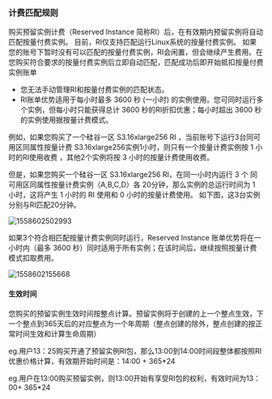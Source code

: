 ### 计费匹配规则

购买预留实例计费（Reserved Instance 简称RI）后，在有效期内预留实例将自动匹配按量付费实例。 目前，RI仅支持匹配运行Linux系统的按量付费实例。 如果您的账号下暂时没有可以匹配的按量付费实例，RI会闲置，但会继续产生费用。在您购买符合要求的按量付费实例后立即自动匹配，匹配成功后即开始抵扣按量付费实例账单 

- 您无法手动管理RI和按量付费实例的匹配状态。
- RI账单优势适用于每小时最多 3600 秒 (一小时) 的实例使用。您可同时运行多个实例，但每小时只能获得总计 3600 秒的RI折扣优惠；每小时超出 3600 秒的实例使用据按量计费模式。 

例如，如果您购买了一个硅谷一区 S3.16xlarge256 RI ，当前账号下运行3台同可用区同属性按量计费 S3.16xlarge256实例1小时，则只有一个按量计费实例按 1 小时的RI使用收费 ，其他2个实例将按 3 小时的按量计费使用收费。 

但是，如果您购买一个硅谷一区 S3.16xlarge256 RI，在同一小时内运行 3 个 同可用区同属性按量计费实例（A,B,C,D）各 20分钟，那么实例的总运行时间为 1 小时，这将产生 1 小时的 RI 使用和 0 小时的按量计费使用。 如下图，这3台实例分别与RI匹配20分钟。

![1558602502993](https://main.qcloudimg.com/raw/a812f74455b8b9d8ebbc84e90e26bc04.png)

如果3个符合相匹配按量计费实例同时运行，Reserved Instance 账单优势将在一小时内（最多 3600 秒）同时适用于所有实例；在该时间后，继续按照按量计费模式扣取费用。

![1558602155668](https://main.qcloudimg.com/raw/24926b2c2675e2d6959adcf62054f5b1.png)

#### 生效时间

您购买的预留实例生效时间按整点计算。预留实例将于创建的上一个整点生效，下一个整点到365天后的对应整点为一个年周期（整点创建的除外，整点创建的按正常时间生效和计算生命周期）

eg.用户13：25购买开通了预留实例RI包，那么13:00到14:00时间段整体都按照RI优惠价格计算，有效期开始时间是：14:00 + 365*24

eg.用户在13:00购买预留实例，则13:00开始有享受RI包的权利，有效时间为13：00+ 365*24
